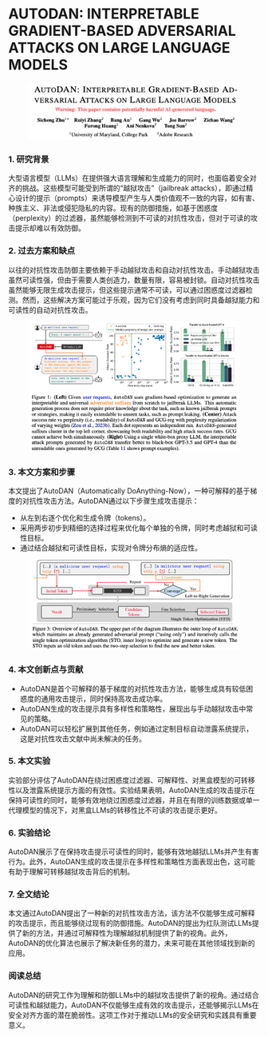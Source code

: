 # AUTODAN: INTERPRETABLE GRADIENT-BASED ADVERSARIAL ATTACKS ON LARGE LANGUAGE MODELS

<figure><img src="../.gitbook/assets/image (7) (1) (1) (1) (1) (1) (1) (1) (1) (1) (1) (1) (1) (1) (1) (1) (1) (1) (1) (1) (1) (1) (1) (1) (1) (1) (1).png" alt=""><figcaption></figcaption></figure>

### 1. 研究背景

大型语言模型（LLMs）在提供强大语言理解和生成能力的同时，也面临着安全对齐的挑战。这些模型可能受到所谓的“越狱攻击”（jailbreak attacks），即通过精心设计的提示（prompts）来诱导模型产生与人类价值观不一致的内容，如有害、种族主义、非法或侵犯隐私的内容。现有的防御措施，如基于困惑度（perplexity）的过滤器，虽然能够检测到不可读的对抗性攻击，但对于可读的攻击提示却难以有效防御。

### 2. 过去方案和缺点

以往的对抗性攻击防御主要依赖于手动越狱攻击和自动对抗性攻击。手动越狱攻击虽然可读性强，但由于需要人类创造力，数量有限，容易被封锁。自动对抗性攻击虽然能够无限生成攻击提示，但这些提示通常不可读，可以通过困惑度过滤器检测。然而，这些解决方案可能过于乐观，因为它们没有考虑到同时具备越狱能力和可读性的自动对抗性攻击。

<figure><img src="../.gitbook/assets/image (8) (1) (1) (1) (1) (1) (1) (1) (1) (1) (1) (1) (1) (1) (1) (1) (1) (1) (1) (1) (1) (1) (1) (1).png" alt=""><figcaption></figcaption></figure>

### 3. 本文方案和步骤

本文提出了AutoDAN（Automatically DoAnything-Now），一种可解释的基于梯度的对抗性攻击方法。AutoDAN通过以下步骤生成攻击提示：

* 从左到右逐个优化和生成令牌（tokens）。
* 采用两步初步到精细的选择过程来优化每个单独的令牌，同时考虑越狱和可读性目标。
* 通过结合越狱和可读性目标，实现对令牌分布熵的适应性。

<figure><img src="../.gitbook/assets/image (9) (1) (1) (1) (1) (1) (1) (1) (1) (1) (1) (1) (1) (1) (1) (1) (1) (1) (1).png" alt=""><figcaption></figcaption></figure>

### 4. 本文创新点与贡献

* AutoDAN是首个可解释的基于梯度的对抗性攻击方法，能够生成具有较低困惑度的通用攻击提示，同时保持高攻击成功率。
* AutoDAN生成的攻击提示具有多样性和策略性，展现出与手动越狱攻击中常见的策略。
* AutoDAN可以轻松扩展到其他任务，例如通过定制目标自动泄露系统提示，这是对抗性攻击文献中尚未解决的任务。

### 5. 本文实验

实验部分评估了AutoDAN在绕过困惑度过滤器、可解释性、对黑盒模型的可转移性以及泄露系统提示方面的有效性。实验结果表明，AutoDAN生成的攻击提示在保持可读性的同时，能够有效地绕过困惑度过滤器，并且在有限的训练数据或单一代理模型的情况下，对黑盒LLMs的转移性比不可读的攻击提示更好。

### 6. 实验结论

AutoDAN展示了在保持攻击提示可读性的同时，能够有效地越狱LLMs并产生有害行为。此外，AutoDAN生成的攻击提示在多样性和策略性方面表现出色，这可能有助于理解可转移越狱攻击背后的机制。

### 7. 全文结论

本文通过AutoDAN提出了一种新的对抗性攻击方法，该方法不仅能够生成可解释的攻击提示，而且能够绕过现有的防御措施。AutoDAN的提出为红队测试LLMs提供了新的方法，并通过可解释性为理解越狱机制提供了新的视角。此外，AutoDAN的优化算法也展示了解决新任务的潜力，未来可能在其他领域找到新的应用。

### 阅读总结

AutoDAN的研究工作为理解和防御LLMs中的越狱攻击提供了新的视角。通过结合可读性和越狱能力，AutoDAN不仅能够生成有效的攻击提示，还能够揭示LLMs在安全对齐方面的潜在脆弱性。这项工作对于推动LLMs的安全研究和实践具有重要意义。
